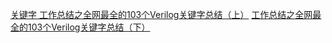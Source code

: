 [关键字 工作总结之全网最全的103个Verilog关键字总结（上）](https://mp.weixin.qq.com/s/RESNqNsJcP3Bs5Q-6WGdjg)
[工作总结之全网最全的103个Verilog关键字总结（下）](https://mp.weixin.qq.com/s/OAfcSavGqEkfEmh6cF_Wbg)
